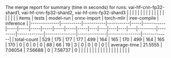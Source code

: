 The merge report for summary (time in seconds) for runs: vai-hf-cnn-fp32-shard1, vai-hf-cnn-fp32-shard2, vai-hf-cnn-fp32-shard3
|              |          |           |           |     |           |     |     |     |     |     |     |     |    |    |    |    |    |   items |   tests |   model-run |   onnx-import |   torch-mlir |   iree-compile |   inference |
|--------------|----------|-----------|-----------|-----|-----------|-----|-----|-----|-----|-----|-----|-----|----|----|----|----|----|---------|---------|-------------|---------------|--------------|----------------|-------------|
| total-count  | 529      | 175       | 177       | 177 | 499       | 164 | 165 | 170 | 499 | 164 | 165 | 170 |  0 |  0 |  0 |  0 | 88 |      66 |      19 |           3 |             0 |            0 |              0 |           0 |
| average-time |  21.5555 |   7.06054 |   7.56688 |   0 |   7.58737 |   0 |     |     |     |     |     |     |    |    |    |    |    |         |         |             |               |              |                |             |
